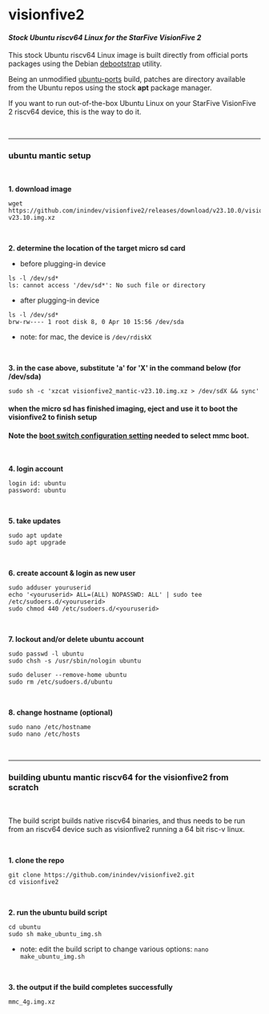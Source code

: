 # visionfive2
#### *Stock Ubuntu riscv64 Linux for the StarFive VisionFive 2*

This stock Ubuntu riscv64 Linux image is built directly from official ports packages using the Debian [debootstrap](https://packages.ubuntu.com/mantic/debootstrap) utility.

Being an unmodified [ubuntu-ports](http://ports.ubuntu.com/ubuntu-ports/dists/mantic/main/binary-riscv64/) build, patches are directory available from the Ubuntu repos using the stock **apt** package manager.

If you want to run out-of-the-box Ubuntu Linux on your StarFive VisionFive 2 riscv64 device, this is the way to do it.

<br/>

---
### ubuntu mantic setup

<br/>

**1. download image**
```
wget https://github.com/inindev/visionfive2/releases/download/v23.10.0/visionfive2_mantic-v23.10.img.xz
```

<br/>

**2. determine the location of the target micro sd card**

 * before plugging-in device
```
ls -l /dev/sd*
ls: cannot access '/dev/sd*': No such file or directory
```

 * after plugging-in device
```
ls -l /dev/sd*
brw-rw---- 1 root disk 8, 0 Apr 10 15:56 /dev/sda
```
* note: for mac, the device is ```/dev/rdiskX```

<br/>

**3. in the case above, substitute 'a' for 'X' in the command below (for /dev/sda)**
```
sudo sh -c 'xzcat visionfive2_mantic-v23.10.img.xz > /dev/sdX && sync'
```

#### when the micro sd has finished imaging, eject and use it to boot the visionfive2 to finish setup
#### Note the [boot switch configuration setting](https://github.com/inindev/visionfive2/blob/main/misc/vf2_mmc.jpg) needed to select mmc boot.

<br/>

**4. login account**
```
login id: ubuntu
password: ubuntu
```

<br/>

**5. take updates**
```
sudo apt update
sudo apt upgrade
```

<br/>

**6. create account & login as new user**
```
sudo adduser youruserid
echo '<youruserid> ALL=(ALL) NOPASSWD: ALL' | sudo tee /etc/sudoers.d/<youruserid>
sudo chmod 440 /etc/sudoers.d/<youruserid>
```

<br/>

**7. lockout and/or delete ubuntu account**
```
sudo passwd -l ubuntu
sudo chsh -s /usr/sbin/nologin ubuntu
```

```
sudo deluser --remove-home ubuntu
sudo rm /etc/sudoers.d/ubuntu
```

<br/>

**8. change hostname (optional)**
```
sudo nano /etc/hostname
sudo nano /etc/hosts
```

<br/>

---
### building ubuntu mantic riscv64 for the visionfive2 from scratch

<br/>

The build script builds native riscv64 binaries, and thus needs to be run from an riscv64 device such as visionfive2 running 
a 64 bit risc-v linux.

<br/>

**1. clone the repo**
```
git clone https://github.com/inindev/visionfive2.git
cd visionfive2
```

<br/>

**2. run the ubuntu build script**
```
cd ubuntu
sudo sh make_ubuntu_img.sh
```
* note: edit the build script to change various options: ```nano make_ubuntu_img.sh```

<br/>

**3. the output if the build completes successfully**
```
mmc_4g.img.xz
```

<br/>
